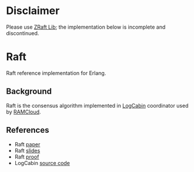 # Disclaimer

Please use [ZRaft Lib](https://github.com/dreyk/zraft_lib); the implementation below is incomplete and discontinued.

# Raft

Raft reference implementation for Erlang.

## Background

Raft is the consensus algorithm implemented in
[LogCabin](https://ramcloud.stanford.edu/wiki/display/logcabin/LogCabin)
coordinator used by [RAMCloud](https://ramcloud.stanford.edu/).

## References

* Raft [paper](https://ramcloud.stanford.edu/wiki/download/attachments/11370504/raft.pdf)
* Raft [slides](https://ramcloud.stanford.edu/wiki/download/attachments/3703006/SEDCL_forum_2013_raft.pdf)
* Raft [proof](http://raftuserstudy.s3-website-us-west-1.amazonaws.com/proof.pdf)
* LogCabin [source code](http://github.com/logcabin/logcabin)
